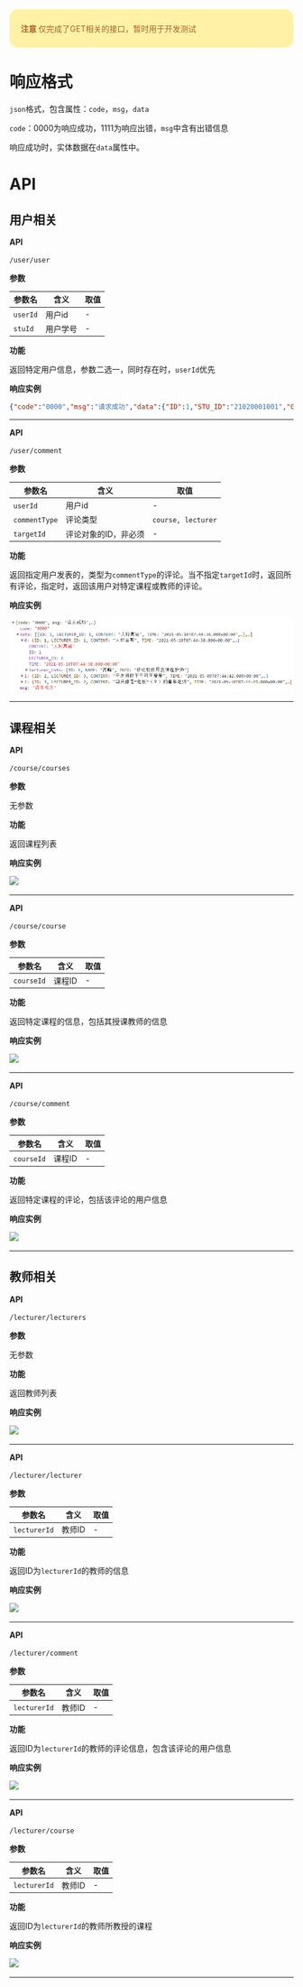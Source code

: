 <div style="background-color: #fff2a7; border-radius: 15px; padding: 10px 20px">
    <p style="color: #a86026;"><b>注意&nbsp</b>仅完成了GET相关的接口，暂时用于开发测试</p>
</div>

# 响应格式

`json`格式，包含属性：`code`，`msg`，`data`

`code`：0000为响应成功，1111为响应出错，`msg`中含有出错信息

响应成功时，实体数据在`data`属性中。



# API

## 用户相关

**API**

`/user/user`

**参数**

| 参数名   | 含义     | 取值 |
| -------- | -------- | ---- |
| `userId` | 用户id   | -    |
| `stuId`  | 用户学号 | -    |

**功能**

返回特定用户信息，参数二选一，同时存在时，`userId`优先

**响应实例**

```json
{"code":"0000","msg":"请求成功","data":{"ID":1,"STU_ID":"21020001001","GRADE":"19","NICK_NAME":"Michael"}}
```

****



**API**

`/user/comment`

**参数**

| 参数名        | 含义                 | 取值               |
| ------------- | -------------------- | ------------------ |
| `userId`      | 用户id               | -                  |
| `commentType` | 评论类型             | `course, lecturer` |
| `targetId`    | 评论对象的ID，非必须 | -                  |

**功能**

返回指定用户发表的，类型为`commentType`的评论。当不指定`targetId`时，返回所有评论，指定时，返回该用户对特定课程或教师的评论。

**响应实例**

![](READMEassets/userComment1.png)

****



## 课程相关

**API**

`/course/courses`

**参数**

无参数

**功能**

返回课程列表

**响应实例**

![](https://i.loli.net/2021/05/10/48T6PidXwfW7CLN.png)

****



**API**

`/course/course`

**参数**

| 参数名     | 含义   | 取值 |
| ---------- | ------ | ---- |
| `courseId` | 课程ID | -    |

**功能**

返回特定课程的信息，包括其授课教师的信息

**响应实例**

![](https://i.loli.net/2021/05/10/SgO6IhFPtKmeYGA.png)

****



**API**

`/course/comment`

**参数**

| 参数名     | 含义   | 取值 |
| ---------- | ------ | ---- |
| `courseId` | 课程ID | -    |

**功能**

返回特定课程的评论，包括该评论的用户信息

**响应实例**

![](https://i.loli.net/2021/05/10/ljfgqkmzItCiU2e.png)

****



## 教师相关

**API**

`/lecturer/lecturers`

**参数**

无参数

**功能**

返回教师列表

**响应实例**

![](https://i.loli.net/2021/05/10/ZzIrDdXu3lhBe8J.png)

****



**API**

`/lecturer/lecturer`

**参数**

| 参数名       | 含义   | 取值 |
| ------------ | ------ | ---- |
| `lecturerId` | 教师ID | -    |

**功能**

返回ID为`lecturerId`的教师的信息

**响应实例**

![](https://i.loli.net/2021/05/10/JQOsCYBoVGSeqWg.png)

****



**API**

`/lecturer/comment`

**参数**

| 参数名       | 含义   | 取值 |
| ------------ | ------ | ---- |
| `lecturerId` | 教师ID | -    |

**功能**

返回ID为`lecturerId`的教师的评论信息，包含该评论的用户信息

**响应实例**

![](https://i.loli.net/2021/05/10/EHmLPNQbs2CuMKk.png)

****



**API**

`/lecturer/course`

**参数**

| 参数名       | 含义   | 取值 |
| ------------ | ------ | ---- |
| `lecturerId` | 教师ID | -    |

**功能**

返回ID为`lecturerId`的教师所教授的课程

**响应实例**

![](https://i.loli.net/2021/05/10/Kx3n6IELPhmYcsM.png)

****



